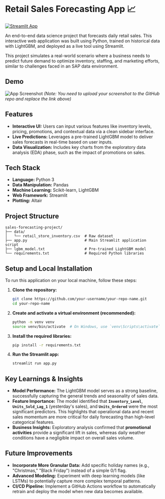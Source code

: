 # Retail Sales Forecasting App 📈

[![Streamlit App](https://static.streamlit.io/badges/streamlit_badge_black_white.svg)](https://sales-forecasting-app-kfetpdtysqqpcnyzoj6m.streamlit.app/)

An end-to-end data science project that forecasts daily retail sales. This interactive web application was built using Python, trained on historical data with LightGBM, and deployed as a live tool using Streamlit.

This project simulates a real-world scenario where a business needs to predict future demand to optimize inventory, staffing, and marketing efforts, similar to challenges faced in an SAP data environment.

##  Demo

![App Screenshot](https://user-images.githubusercontent.com/your-username/your-repo/assets/screenshot.png)
*(Note: You need to upload your screenshot to the GitHub repo and replace the link above)*

## Features

-   **Interactive UI:** Users can input various features like inventory levels, pricing, promotions, and contextual data via a clean sidebar interface.
-   **Live Predictions:** Leverages a pre-trained LightGBM model to deliver sales forecasts in real-time based on user inputs.
-   **Data Visualization:** Includes key charts from the exploratory data analysis (EDA) phase, such as the impact of promotions on sales.

## Tech Stack

-   **Language:** Python 3
-   **Data Manipulation:** Pandas
-   **Machine Learning:** Scikit-learn, LightGBM
-   **Web Framework:** Streamlit
-   **Plotting:** Altair

## Project Structure

```
sales-forecasting-project/
├── data/
│   └── retail_store_inventory.csv  # Raw dataset
├── app.py                          # Main Streamlit application script
├── lgbm_model.txt                  # Pre-trained LightGBM model
└── requirements.txt                # Required Python libraries
```

## Setup and Local Installation

To run this application on your local machine, follow these steps:

1.  **Clone the repository:**
    ```bash
    git clone https://github.com/your-username/your-repo-name.git
    cd your-repo-name
    ```

2.  **Create and activate a virtual environment (recommended):**
    ```bash
    python -m venv venv
    source venv/bin/activate  # On Windows, use `venv\Scripts\activate`
    ```

3.  **Install the required libraries:**
    ```bash
    pip install -r requirements.txt
    ```

4.  **Run the Streamlit app:**
    ```bash
    streamlit run app.py
    ```

## Key Learnings & Insights

-   **Model Performance:** The LightGBM model serves as a strong baseline, successfully capturing the general trends and seasonality of sales data.
-   **Feature Importance:** The model identified that **`Inventory_Level`**, **`Units_Sold_Lag_1`** (yesterday's sales), and **`Units_Ordered`** were the most significant predictors. This highlights that operational data and recent sales momentum are more critical for daily forecasting than high-level categorical features.
-   **Business Insights:** Exploratory analysis confirmed that **promotional activities** provide a significant lift in sales, whereas daily weather conditions have a negligible impact on overall sales volume.

## Future Improvements

-   **Incorporate More Granular Data:** Add specific holiday names (e.g., "Christmas," "Black Friday") instead of a simple 0/1 flag.
-   **Advanced Modeling:** Experiment with deep learning models (like LSTMs) to potentially capture more complex temporal patterns.
-   **CI/CD Pipeline:** Implement a GitHub Actions workflow to automatically retrain and deploy the model when new data becomes available.
